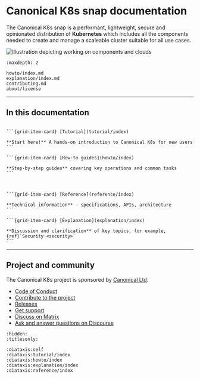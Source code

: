 # Canonical K8s snap documentation

The Canonical K8s snap is a performant, lightweight, secure and opinionated distribution 
of **Kubernetes** which includes all the components needed to create and manage
a scaleable cluster suitable for all use cases.

![Illustration depicting working on components and clouds][logo]


```{toctree} 
:maxdepth: 2

howto/index.md
explanation/index.md
contributing.md
about/license
```

---

## In this documentation



````{grid} 1 1 2 2

```{grid-item-card} [Tutorial](tutorial/index)

**Start here!** A hands-on introduction to Canonical K8s for new users
```

```{grid-item-card} [How-to guides](howto/index)

**Step-by-step guides** covering key operations and common tasks
```

````

````{grid} 1 1 2 2


```{grid-item-card} [Reference](reference/index)

**Technical information** - specifications, APIs, architecture
```

```{grid-item-card} [Explanation](explanation/index)

**Discussion and clarification** of key topics, for example, {ref}`Security <security>`
```

````


---

## Project and community

The Canonical K8s project is sponsored by [Canonical Ltd](https://www.canonical.com).

- [Code of Conduct](https://ubuntu.com/community/ethos/code-of-conduct)
- [Contribute to the project](/howto/contributing)
- [Releases](./reference/releases)
- [Get support](./howto/support)
- [Discuss on Matrix](https://matrix.xxxxx.com) 
- [Ask and answer questions on Discourse](https://discourse.xxxxxxxxx.com/)

```{filtered-toctree}
:hidden:
:titlesonly:

:diataxis:self
:diataxis:tutorial/index
:diataxis:howto/index
:diataxis:explanation/index
:diataxis:reference/index
```

[logo]: https://assets.ubuntu.com/v1/843c77b6-juju-at-a-glace.svg
